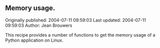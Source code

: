 ## Memory usage. 
Originally published: 2004-07-11 09:59:03 
Last updated: 2004-07-11 09:59:03 
Author: Jean Brouwers 
 
This recipe provides a number of functions to get the memory usage of a Python application on Linux.